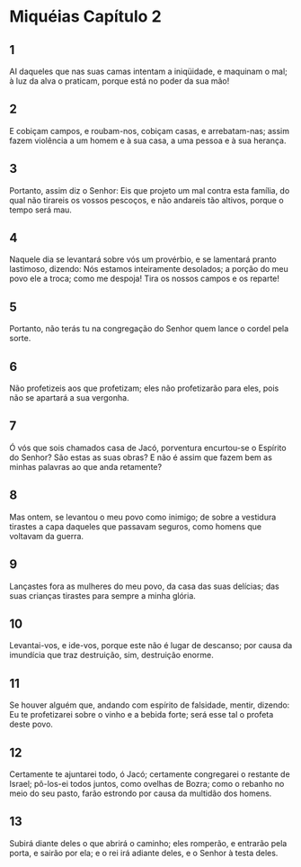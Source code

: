 # Miquéias Capítulo 2

## 1
AI daqueles que nas suas camas intentam a iniqüidade, e maquinam o mal; à luz da alva o praticam, porque está no poder da sua mão!

## 2
E cobiçam campos, e roubam-nos, cobiçam casas, e arrebatam-nas; assim fazem violência a um homem e à sua casa, a uma pessoa e à sua herança.

## 3
Portanto, assim diz o Senhor: Eis que projeto um mal contra esta família, do qual não tirareis os vossos pescoços, e não andareis tão altivos, porque o tempo será mau.

## 4
Naquele dia se levantará sobre vós um provérbio, e se lamentará pranto lastimoso, dizendo: Nós estamos inteiramente desolados; a porção do meu povo ele a troca; como me despoja! Tira os nossos campos e os reparte!

## 5
Portanto, não terás tu na congregação do Senhor quem lance o cordel pela sorte.

## 6
Não profetizeis aos que profetizam; eles não profetizarão para eles, pois não se apartará a sua vergonha.

## 7
Ó vós que sois chamados casa de Jacó, porventura encurtou-se o Espírito do Senhor? São estas as suas obras? E não é assim que fazem bem as minhas palavras ao que anda retamente?

## 8
Mas ontem, se levantou o meu povo como inimigo; de sobre a vestidura tirastes a capa daqueles que passavam seguros, como homens que voltavam da guerra.

## 9
Lançastes fora as mulheres do meu povo, da casa das suas delícias; das suas crianças tirastes para sempre a minha glória.

## 10
Levantai-vos, e ide-vos, porque este não é lugar de descanso; por causa da imundícia que traz destruição, sim, destruição enorme.

## 11
Se houver alguém que, andando com espírito de falsidade, mentir, dizendo: Eu te profetizarei sobre o vinho e a bebida forte; será esse tal o profeta deste povo.

## 12
Certamente te ajuntarei todo, ó Jacó; certamente congregarei o restante de Israel; pô-los-ei todos juntos, como ovelhas de Bozra; como o rebanho no meio do seu pasto, farão estrondo por causa da multidão dos homens.

## 13
Subirá diante deles o que abrirá o caminho; eles romperão, e entrarão pela porta, e sairão por ela; e o rei irá adiante deles, e o Senhor à testa deles.

